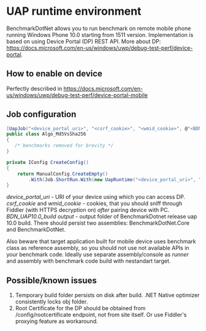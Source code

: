 # UAP runtime environment

BenchmarkDotNet allows you to run benchmark on remote mobile phone running Windows Phone 10.0 starting from 1511 version. Implementation is based on using Device Portal (DP) REST API. More about DP: https://docs.microsoft.com/en-us/windows/uwp/debug-test-perf/device-portal.

## How to enable on device
Perfectly described in https://docs.microsoft.com/en-us/windows/uwp/debug-test-perf/device-portal-mobile

## Job configuration
```cs
[UapJob("<device_portal_uri>", "<csrf_cookie>", "<wmid_cookie>", @"<BDN_UAP10.0_build output>")]
public class Algo_Md5VsSha256
{
   /* benchmarks removed for brevity */
}	
```

```cs
private IConfig CreateConfig()
{
	return ManualConfig.CreateEmpty()
		.With(Job.ShortRun.With(new UapRuntime("<device_portal_uri>", "<csrf_cookie>", "<wmid_cookie>", @"<BDN_UAP10.0_build output>"));
}
```

_device_portal_uri_ - URI of your device using which you can access DP.
_csrf_cookie_ and _wmid_cookie_ - cookies, that you should sniff through Fiddler (with HTTPS decryption on) *after* pairing device with PC.
_BDN_UAP10.0_build output_ - output folder of BenchmarkDotnet release uap 10.0 build. There should persist two assemblies: BenchmarkDotNet.Core and BenchmarkDotNet. 

Also beware that target application built for mobile device uses benchmark class as reference assembly, so you should not use not available APIs in your benchmark code. Ideally use separate assembly/console as _runner_ and assembly with benchmark code build with nestandart target.

## Possible/known issues
1. Temporary build folder persists on disk after build. .NET Native optimizer consistently locks obj folder.
2. Root Certificate for the DP should be obtained from /config/rootcertificate endpoint, not from site itself. Or use Fiddler's proxying feature as workaround.
